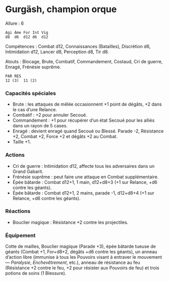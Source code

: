 
# Gurgäsh, champion orque

Allure : 6

	Agi	Âme	For	Int	Vig
	d8	d6	d12	d6	d12

Compétences : Combat d12, Connaissances (Batailles), Discrétion d6, Intimidation d12, Lancer d8, Perception d8, Tir d8.

Atouts : Blocage, Brute, Combatif, Commandement, Costaud, Cri de guerre, Enragé, Frénésie suprême.

	PAR	RES
	12 (3)	11 (2)

### Capacités spéciales
- Brute : les attaques de mêlée occasionnent +1 point de dégâts, +2 dans le cas d’une Relance.
- Combatif : +2 pour annuler Secoué.
- Commandement : +1 pour récupérer d’un état Secoué pour les alliés dans un rayon de 5 cases.
- Enragé : devient enragé quand Secoué ou Blessé. Parade -2, Résistance +2, Combat +2, Force +2 et dégâts +2 au Combat.
- Taille +1.

### Actions
- Cri de guerre : Intimidation d12, affecte tous les adversaires dans un Grand Gabarit.
- Frénésie suprême : peut faire une attaque en Combat supplémentaire.
- Épée bâtarde : Combat d12+1, 1 main, d12+d8+3 (+1 sur Relance, +d6 contre les géants).
- Épée bâtarde : Combat d12+1, 2 mains, parade -1, d12+d8+4 (+1 sur Relance, +d6 contre les géants).

### Réactions
- Bouclier magique : Résistance +2 contre les projectiles.

### Équipement
Cotte de mailles, Bouclier magique (Parade +3), épée bâtarde tueuse de géants (Combat +1, For+d8+2, dégâts +d6 contre les géants), un anneau d’action libre (immunise à tous les Pouvoirs visant à entraver le mouvement — _Paralysie_, _Enchevêtrement_, etc.), anneau de résistance au feu (Résistance +2 contre le feu, +2 pour résister aux Pouvoirs de feu) et trois potions de soins (1 Blessure).
